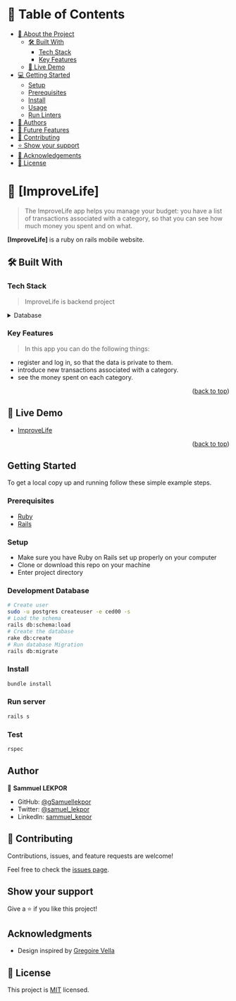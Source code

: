 <!-- TABLE OF CONTENTS -->

# 📗 Table of Contents

- [📖 About the Project](#about-project)
  - [🛠 Built With](#built-with)
    - [Tech Stack](#tech-stack)
    - [Key Features](#key-features)
  - [🚀 Live Demo](#live-demo)
- [💻 Getting Started](#getting-started)
  - [Setup](#setup)
  - [Prerequisites](#prerequisites)
  - [Install](#install)
  - [Usage](#usage)
  - [Run Linters](#run-tests)
- [👥 Authors](#authors)
- [🔭 Future Features](#future-features)
- [🤝 Contributing](#contributing)
- [⭐️ Show your support](#support)
- [🙏 Acknowledgements](#acknowledgements)
- [📝 License](#license)

<!-- PROJECT DESCRIPTION -->

# 📖 [ImproveLife] <a name="about-project"></a>

> The ImproveLife app helps you manage your budget: you have a list of transactions associated with a category, so that you can see how much money you spent and on what.

**[ImproveLife]** is a ruby on rails mobile website.

## 🛠 Built With <a name="built-with"></a>

### Tech Stack <a name="tech-stack"></a>

> ImproveLife is backend project

<details>
<summary>Database</summary>
  <ul>
    <li><a href="https://www.postgresql.org/">PostgreSQL</a></li>
  </ul>
</details>

<!-- Features -->

### Key Features <a name="key-features"></a>

> In this app you can do the following things:

- register and log in, so that the data is private to them.
- introduce new transactions associated with a category.
- see the money spent on each category.

<p align="right">(<a href="#readme-top">back to top</a>)</p>

<!-- LIVE DEMO -->

## 🚀 Live Demo <a name="live-demo"></a>

- [ImproveLife](https://budget-app-cnpg.onrender.com)

<p align="right">(<a href="#readme-top">back to top</a>)</p>

## Getting Started

To get a local copy up and running follow these simple example steps.

### Prerequisites

- [Ruby](https://www.ruby-lang.org/en/)
- [Rails](https://gorails.com/)

### Setup

- Make sure you have Ruby on Rails set up properly on your computer
- Clone or download this repo on your machine
- Enter project directory

### Development Database

```sh
# Create user
sudo -u postgres createuser -e ced00 -s
# Load the schema
rails db:schema:load
# Create the database
rake db:create
# Run database Migration
rails db:migrate
```

### Install

```sh
bundle install
```

### Run server

```sh
rails s
```

### Test

```sh
rspec
```

## Author

👤 **Sammuel LEKPOR**

- GitHub: [@gSamuellekpor](https://github.com/Samuellekpor)
- Twitter: [@samuel_lekpor](https://twitter.com/samuel_lekpor)
- LinkedIn: [sammuel_kepor](https://linkedin.com/in/sammuel-lekpor)

## 🤝 Contributing

Contributions, issues, and feature requests are welcome!

Feel free to check the [issues page](../../issues/).

## Show your support

Give a ⭐️ if you like this project!

## Acknowledgments

- Design inspired by [Gregoire Vella](https://www.behance.net/gregoirevella)

## 📝 License

This project is [MIT](./MIT.md) licensed.